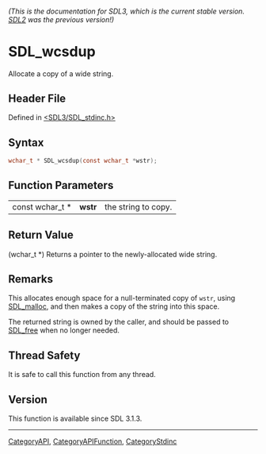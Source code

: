 ###### (This is the documentation for SDL3, which is the current stable version. [SDL2](https://wiki.libsdl.org/SDL2/) was the previous version!)
# SDL_wcsdup

Allocate a copy of a wide string.

## Header File

Defined in [<SDL3/SDL_stdinc.h>](https://github.com/libsdl-org/SDL/blob/main/include/SDL3/SDL_stdinc.h)

## Syntax

```c
wchar_t * SDL_wcsdup(const wchar_t *wstr);
```

## Function Parameters

|                 |          |                     |
| --------------- | -------- | ------------------- |
| const wchar_t * | **wstr** | the string to copy. |

## Return Value

(wchar_t *) Returns a pointer to the newly-allocated wide string.

## Remarks

This allocates enough space for a null-terminated copy of `wstr`, using
[SDL_malloc](SDL_malloc), and then makes a copy of the string into this
space.

The returned string is owned by the caller, and should be passed to
[SDL_free](SDL_free) when no longer needed.

## Thread Safety

It is safe to call this function from any thread.

## Version

This function is available since SDL 3.1.3.

----
[CategoryAPI](CategoryAPI), [CategoryAPIFunction](CategoryAPIFunction), [CategoryStdinc](CategoryStdinc)

